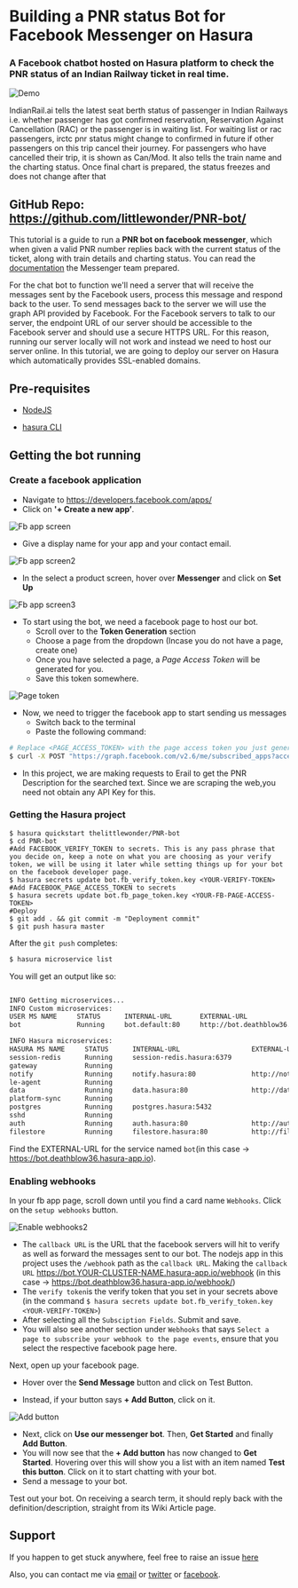 # Building a PNR status Bot for Facebook Messenger on Hasura

### A Facebook chatbot hosted on Hasura platform to check the PNR status of an Indian Railway ticket in real time.

![Demo](https://github.com/littlewonder/PNR-bot/raw/master/assets/full-demo.gif)

IndianRail.ai tells the latest seat berth status of passenger in Indian Railways i.e. whether passenger has got confirmed reservation, Reservation Against Cancellation (RAC) or the passenger is in waiting list. For waiting list or rac passengers, irctc pnr status might change to confirmed in future if other passengers on this trip cancel their journey. For passengers who have cancelled their trip, it is shown as Can/Mod. It also tells the train name and the charting status. Once final chart is prepared, the status freezes and does not change after that

## GitHub Repo: https://github.com/littlewonder/PNR-bot/

This tutorial is a guide to run a **PNR bot on facebook messenger**, which when given a valid PNR number replies back with the current status of the ticket, along with train details and charting status. You can read the [documentation](https://developers.facebook.com/docs/messenger-platform/quickstart) the Messenger team prepared.

For the chat bot to function we'll need a server that will receive the messages sent by the Facebook users, process this message and respond back to the user. To send messages back to the server we will use the graph API provided by Facebook. For the Facebook servers to talk to our server, the endpoint URL of our server should be accessible to the Facebook server and should use a secure HTTPS URL. For this reason, running our server locally will not work and instead we need to host our server online. In this tutorial, we are going to deploy our server on Hasura which automatically provides SSL-enabled domains.

## Pre-requisites

* [NodeJS](https://nodejs.org)

* [hasura CLI](https://docs.hasura.io/0.15/manual/install-hasura-cli.html)

## Getting the bot running

### Create a facebook application

* Navigate to https://developers.facebook.com/apps/
* Click on **'+ Create a new app’**.

![Fb app screen](https://github.com/littlewonder/PNR-bot/raw/master/assets/Tutorial-1.png)

* Give a display name for your app and your contact email.

![Fb app screen2](https://github.com/littlewonder/PNR-bot/raw/master/assets/Tutorial-2.png)

* In the select a product screen, hover over **Messenger** and click on **Set Up**

![Fb app screen3](https://github.com/littlewonder/PNR-bot/raw/master/assets/Tutorial-3.png)

* To start using the bot, we need a facebook page to host our bot.
  + Scroll over to the **Token Generation** section
  + Choose a page from the dropdown (Incase you do not have a page, create one)
  + Once you have selected a page, a *Page Access Token* will be generated for you.
  + Save this token somewhere.

![Page token](https://github.com/littlewonder/PNR-bot/raw/master/assets/Tutorial-4.png)

* Now, we need to trigger the facebook app to start sending us messages
  - Switch back to the terminal
  - Paste the following command:

```sh
# Replace <PAGE_ACCESS_TOKEN> with the page access token you just generated.
$ curl -X POST "https://graph.facebook.com/v2.6/me/subscribed_apps?access_token=<PAGE_ACCESS_TOKEN>"
```

* In this project, we are making requests to Erail to get the PNR Description for the searched text. Since we are scraping the web,you need not obtain any API Key for this. 

### Getting the Hasura project

```
$ hasura quickstart thelittlewonder/PNR-bot
$ cd PNR-bot
#Add FACEBOOK_VERIFY_TOKEN to secrets. This is any pass phrase that you decide on, keep a note on what you are choosing as your verify token, we will be using it later while setting things up for your bot on the facebook developer page.
$ hasura secrets update bot.fb_verify_token.key <YOUR-VERIFY-TOKEN>
#Add FACEBOOK_PAGE_ACCESS_TOKEN to secrets
$ hasura secrets update bot.fb_page_token.key <YOUR-FB-PAGE-ACCESS-TOKEN>
#Deploy
$ git add . && git commit -m "Deployment commit"
$ git push hasura master
```

After the `git push` completes:

```sh
$ hasura microservice list
```

You will get an output like so:

```sh

INFO Getting microservices...                     
INFO Custom microservices: 
USER MS NAME     STATUS      INTERNAL-URL       EXTERNAL-URL          
bot              Running     bot.default:80     http://bot.deathblow36.hasura-app.io

INFO Hasura microservices: 
HASURA MS NAME     STATUS      INTERNAL-URL                  EXTERNAL-URL
session-redis      Running     session-redis.hasura:6379     
gateway            Running                                   
notify             Running     notify.hasura:80              http://notify.deathblow36.hasura-app.io
le-agent           Running                                   
data               Running     data.hasura:80                http://data.deathblow36.hasura-app.io
platform-sync      Running                                   
postgres           Running     postgres.hasura:5432          
sshd               Running                                   
auth               Running     auth.hasura:80                http://auth.deathblow36.hasura-app.io
filestore          Running     filestore.hasura:80           http://filestore.deathblow36.hasura-app.io

```

Find the EXTERNAL-URL for the service named `bot`(in this case -> https://bot.deathblow36.hasura-app.io).

### Enabling webhooks

In your fb app page, scroll down until you find a card name `Webhooks`. Click on the `setup webhooks` button.

![Enable webhooks2](https://github.com/littlewonder/PNR-bot/raw/master/assets/Tutorial-5.png)

* The `callback URL` is the URL that the facebook servers will hit to verify as well as forward the messages sent to our bot. The nodejs app in this project uses the `/webhook` path as the `callback URL`. Making the `callback URL` https://bot.YOUR-CLUSTER-NAME.hasura-app.io/webhook (in this case -> https://bot.deathblow36.hasura-app.io/webhook/)
* The `verify token`is the verify token that you set in your secrets above (in the command `$ hasura secrets update bot.fb_verify_token.key <YOUR-VERIFY-TOKEN>`)
* After selecting all the `Subsciption Fields`. Submit and save.
* You will also see another section under `Webhooks` that says `Select a page to subscribe your webhook to the page events`, ensure that you select the respective facebook page here.

Next, open up your facebook page.

* Hover over the **Send Message** button and click on Test Button.

* Instead, if your button says **+ Add Button**, click on it.

![Add button](https://github.com/littlewonder/PNR-bot/raw/master/assets/Tutorial-6.png)

* Next, click on **Use our messenger bot**. Then, **Get Started** and finally **Add Button**.
* You will now see that the **+ Add button** has now changed to **Get Started**. Hovering over this will show you a list with an item named **Test this button**. Click on it to start chatting with your bot.
* Send a message to your bot.

Test out your bot. On receiving a search term, it should reply back with the definition/description, straight from its Wiki Article page.

## Support

If you happen to get stuck anywhere, feel free to raise an issue [here](https://github.com/littlewonder/PNR-bot/issues)

Also, you can contact me via [email](mailto:abhi.312.sharma@gmail.com) or [twitter](https://twitter.com/lilwonderspeaks) or [facebook](https://www.fb.com/intellectualbadass).
